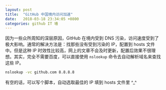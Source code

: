 ```yaml
---
layout: post
title:  "GitHub 中国境内访问加速"
date:   2018-03-18 23:34:05 +0800
categories: github IT 墙
---
```


因为一些众所周知的深层原因，GitHub 在境内受到 DNS 污染，访问速度受到了极大影响。通常的解决方法是：找那些没有受到污染的 IP，配置到 hosts 文件中。但是这种 IP 时效性比较高，网上的文章不会及时更新，配置后效果不很理想。其实，完全不需要百度，可以直接使用 `nslookup` 命令去自动解析域名来查找这些 IP。

```bash
nslookup -vc github.com 8.8.8.8
```

有空的话，可以写个脚本，自动选取最佳的 IP 填到 hosts 文件里 ^_^
